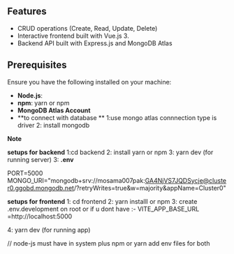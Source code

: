 ## **Features**

- CRUD operations (Create, Read, Update, Delete)
- Interactive frontend built with Vue.js 3.
- Backend API built with Express.js and MongoDB Atlas

## **Prerequisites**

Ensure you have the following installed on your machine:

- **Node.js**:
- **npm**: yarn or npm
- **MongoDB Atlas Account**
- **to connect with database **
  1:use mongo atlas connnection type is driver
  2: install mongodb

**Note**

**setups for backend**
1:cd backend
2: install yarn or npm
3: yarn dev (for running server)
3: **.env**

PORT=5000
MONGO_URI="mongodb+srv://mosama007pak:GA4NjVS7JQDSycje@cluster0.ggobd.mongodb.net/?retryWrites=true&w=majority&appName=Cluster0"

**setups for frontend**
1: cd frontend
2: yarn installl or npm
3: create .env.development on root or if u dont have :- VITE_APP_BASE_URL =http://localhost:5000

4: yarn dev (for running app)

// node-js must have in system plus npm or yarn
add env files for both
